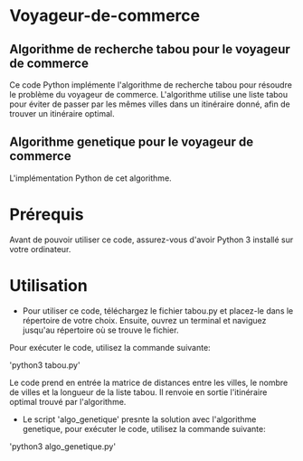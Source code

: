 # Voyageur-de-commerce

## Algorithme de recherche tabou pour le voyageur de commerce

Ce code Python implémente l'algorithme de recherche tabou pour résoudre le problème du voyageur de commerce. L'algorithme utilise une liste tabou pour éviter de passer par les mêmes villes dans un itinéraire donné, afin de trouver un itinéraire optimal.

## Algorithme genetique pour le voyageur de commerce 

L'implémentation Python de cet algorithme.

# Prérequis

Avant de pouvoir utiliser ce code, assurez-vous d'avoir Python 3 installé sur votre ordinateur.

# Utilisation

- Pour utiliser ce code, téléchargez le fichier tabou.py et placez-le dans le répertoire de votre choix. Ensuite, ouvrez un terminal et naviguez jusqu'au répertoire où se trouve le fichier.

Pour exécuter le code, utilisez la commande suivante: 

'python3 tabou.py'

Le code prend en entrée la matrice de distances entre les villes, le nombre de villes et la longueur de la liste tabou. Il renvoie en sortie l'itinéraire optimal trouvé par l'algorithme.

- Le script 'algo_genetique' presnte la solution avec l'algorithme genetique, pour exécuter le code, utilisez la commande suivante: 

'python3 algo_genetique.py'

